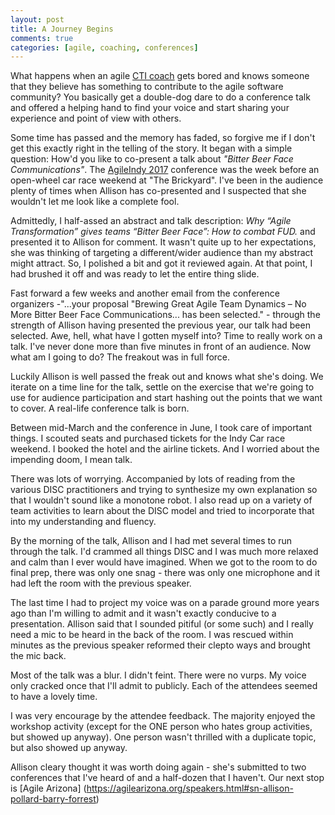 ```yaml
---
layout: post
title: A Journey Begins
comments: true
categories: [agile, coaching, conferences]
---
```


What happens when an agile [CTI coach](http://allisonpollard.com) gets bored and knows someone that they believe has something to contribute to the agile software community? You basically get a double-dog dare to do a conference talk and offered a helping hand to find your voice and start sharing your experience and point of view with others.

Some time has passed and the memory has faded, so forgive me if I don't get this exactly right in the telling of the story. It began with a simple question: How'd you like to co-present a talk about *"Bitter Beer Face Communications"*. The [AgileIndy 2017](http://agileindy.org/conference/) conference was the week before an open-wheel car race weekend at "The Brickyard". I've been in the audience plenty of times when Allison has co-presented and I suspected that she wouldn't let me look like a complete fool.

Admittedly, I half-assed an abstract and talk description: *Why “Agile Transformation” gives teams “Bitter Beer Face”: How to combat FUD.* and presented it to Allison for comment. It wasn't quite up to her expectations, she was thinking of targeting a different/wider audience than my abstract might attract. So, I polished a bit and got it reviewed again. At that point, I had brushed it off and was ready to let the entire thing slide.

Fast forward a few weeks and another email from the conference organizers -"...your proposal "Brewing Great Agile Team Dynamics – No More Bitter Beer Face Communications... has been selected." - through the strength of Allison having presented the previous year, our talk had been selected. Awe, hell, what have I gotten myself into? Time to really work on a talk. I've never done more than five minutes in front of an audience. Now what am I going to do? The freakout was in full force.

Luckily Allison is well passed the freak out and knows what she's doing. We iterate on a time line for the talk, settle on the exercise that we're going to use for audience participation and start hashing out the points that we want to cover. A real-life conference talk is born.

Between mid-March and the conference in June, I took care of important things. I scouted seats and purchased tickets for the Indy Car race weekend. I booked the hotel and the airline tickets. And I worried about the impending doom, I mean talk.

There was lots of worrying. Accompanied by lots of reading from the various DISC practitioners and trying to synthesize my own explanation so that I wouldn't sound like a monotone robot. I also read up on a variety of team activities to learn about the DISC model and tried to incorporate that into my understanding and fluency.

By the morning of the talk, Allison and I had met several times to run through the talk. I'd crammed all things DISC and I was much more relaxed and calm than I ever would have imagined. When we got to the room to do final prep, there was only one snag - there was only one microphone and it had left the room with the previous speaker.

The last time I had to project my voice was on a parade ground more years ago than I'm willing to admit and it wasn't exactly conducive to a presentation. Allison said that I sounded pitiful (or some such) and I really need a mic to be heard in the back of the room. I was rescued within minutes as the previous speaker reformed their clepto ways and brought the mic back.

Most of the talk was a blur. I didn't feint. There were no vurps. My voice only cracked once that I'll admit to publicly. Each of the attendees seemed to have a lovely time.

I was very encourage by the attendee feedback. The majority enjoyed
the workshop activity (except for the ONE person who hates group activities, but showed up anyway). One person wasn't thrilled with a duplicate topic, but also showed up anyway. 

Allison cleary thought it was worth doing again - she's submitted to two conferences that I've heard of and a half-dozen that I haven't. Our next stop is [Agile Arizona] (https://agilearizona.org/speakers.html#sn-allison-pollard-barry-forrest)